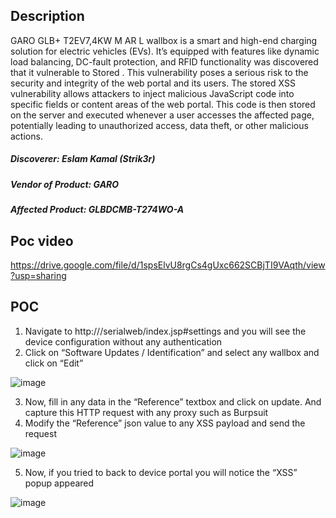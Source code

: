 ## Description
GARO GLB+ T2EV7,4KW M AR L wallbox is a smart and high-end charging solution for electric vehicles (EVs). It’s equipped with features like dynamic load balancing, DC-fault protection, and RFID functionality was discovered that it vulnerable to Stored . This vulnerability poses a serious risk to the security and integrity of the web portal and its users. 
The stored XSS vulnerability allows attackers to inject malicious JavaScript code into specific fields or content areas of the web portal. This code is then stored on the server and executed whenever a user accesses the affected page, potentially leading to unauthorized access, data theft, or other malicious actions.

##### Discoverer: Eslam Kamal (Strik3r)
##### Vendor of Product: GARO
##### Affected Product: GLBDCMB-T274WO-A

## Poc video
https://drive.google.com/file/d/1spsElvU8rgCs4gUxc662SCBjTI9VAqth/view?usp=sharing

## POC

1.	Navigate to http://<host>/serialweb/index.jsp#settings and you will see the device configuration without any authentication 
2.	Click on “Software Updates / Identification” and select any wallbox and click on “Edit”

![image](https://github.com/strik3r0x1/Vulns/assets/94288990/ffda9142-7e47-46bd-8f64-009acbbeb118)

3.	Now, fill in any data in the “Reference” textbox and click on update. And capture this HTTP request with any proxy such as Burpsuit
4.	Modify the “Reference” json value to any XSS payload and send the request 

![image](https://github.com/strik3r0x1/Vulns/assets/94288990/fcd8e415-b33e-458e-8193-e9d023b221a3)

5.	Now, if you tried to back to device portal you will notice the “XSS” popup appeared

![image](https://github.com/strik3r0x1/Vulns/assets/94288990/e82fe461-9d84-4a6b-b058-629973988776)

